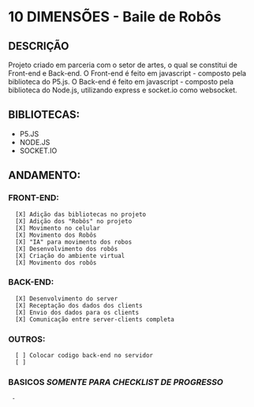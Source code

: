 # 10 DIMENSÕES - Baile de Robôs
## DESCRIÇÃO
Projeto criado em parceria com o setor de artes, o qual se constitui de Front-end e Back-end.
O Front-end é feito em javascript - composto pela biblioteca do P5.js.
O Back-end é feito em javascript - composto pela biblioteca do Node.js, utilizando express e socket.io como websocket.

## BIBLIOTECAS:
   - P5.JS
   - NODE.JS
   - SOCKET.IO

## ANDAMENTO:
### FRONT-END:
      [X] Adição das bibliotecas no projeto
      [X] Adição dos "Robôs" no projeto
      [X] Movimento no celular
      [X] Movimento dos Robôs
      [X] "IA" para movimento dos robos
      [X] Desenvolvimento dos robôs
      [X] Criação do ambiente virtual
      [X] Movimento dos robôs      
      
      
### BACK-END:
      [X] Desenvolvimento do server
      [X] Receptação dos dados dos clients
      [X] Envio dos dados para os clients
      [X] Comunicação entre server-clients completa
      
      
### OUTROS:
      [ ] Colocar codigo back-end no servidor
      [ ]
      
            
### BASICOS *SOMENTE PARA CHECKLIST DE PROGRESSO*
     - 
      
